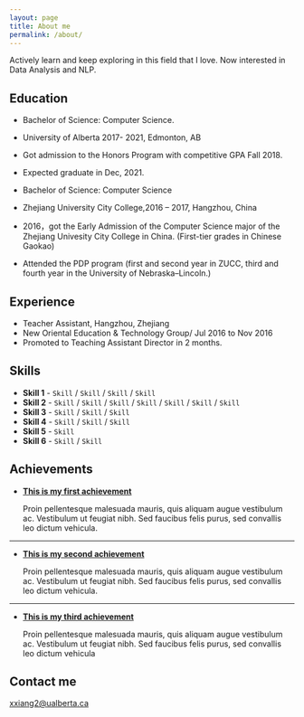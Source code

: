 ```yaml
---
layout: page
title: About me
permalink: /about/
---
```

Actively learn and keep exploring in this field that I love. Now interested in Data Analysis and NLP.

## Education
* Bachelor of Science: Computer Science.
* University of Alberta 2017- 2021, Edmonton, AB
* Got admission to the Honors Program with competitive GPA Fall 2018.
* Expected graduate in Dec, 2021.

* Bachelor of Science: Computer Science
* Zhejiang University City College,2016 – 2017, Hangzhou, China
* 2016，got the Early Admission of the Computer Science major of the Zhejiang Univesity City College in China. (First-tier grades in Chinese Gaokao) 
* Attended the PDP program (first and second year in ZUCC, third and fourth year in the University of Nebraska–Lincoln.)


## Experience
* Teacher Assistant, Hangzhou, Zhejiang
* New Oriental Education & Technology Group/ Jul 2016 to Nov 2016
* Promoted to Teaching Assistant Director in 2 months.



## Skills

* **Skill 1** - `Skill` / `Skill` / `Skill` / `Skill`
* **Skill 2** - `Skill` / `Skill` / `Skill` / `Skill` / `Skill` / `Skill` / `Skill`
* **Skill 3** - `Skill` / `Skill` / `Skill`
* **Skill 4** - `Skill` / `Skill` / `Skill` 
* **Skill 5** - `Skill`
* **Skill 6** - `Skill` / `Skill` 
    
    
## Achievements


* [**This is my first achievement**](#) 
   
   Proin pellentesque malesuada mauris, quis aliquam augue vestibulum ac. Vestibulum ut feugiat nibh. Sed faucibus felis purus, sed convallis leo dictum vehicula.

***

* [**This is my second achievement**](#) 

    Proin pellentesque malesuada mauris, quis aliquam augue vestibulum ac. Vestibulum ut feugiat nibh. Sed faucibus felis purus, sed convallis leo dictum vehicula.

***

* [**This is my third achievement**](#) 

   Proin pellentesque malesuada mauris, quis aliquam augue vestibulum ac. Vestibulum ut feugiat nibh. Sed faucibus felis purus, sed convallis leo dictum vehicula


## Contact me
xxiang2@ualberta.ca
